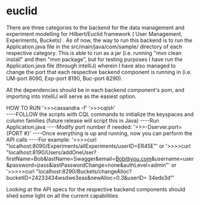 # euclid
There are three categories to the backend for the data management and experiment modelling for Hilbert/Euclid framework (
User Management, Experiments, Buckets) . As of now, 
the way to run this backend is to run the Application.java file in the src/main/java/com/sample/ directory of each respective 
category. This is able to run as a jar (i.e. running "mvn clean install" and then "mvn package", but for testing purposes I
have run the Application.java file (through intelliJ) wherein I have also managed to change the port that each respective 
backend component is running in (i.e. UM-port 8090, Exp-port 8190, Buc-port 8290). 

All the dependencies should be in each backend component's pom, and importing into intelliJ will serve as the easiest option. 


HOW TO RUN
'>>>cassandra -f'
'>>>cqlsh'    
----FOLLOW the scripts with CQL commands to initialize the keyspaces and column families (future release will script this in Java)
----Run Application.java
----Modify port number if needed:
'>>>-Dserver.port={PORT #}'
----Once everything is up and running, now you can perform the API calls
----For example:
'>>>>curl "localhost:8090/Experiments/allExperiments/userID=ER45E"'
or 
'>>>>curl "localhost:8190/Users/addOneUser?firstName=Bob&lastName=Swagger&email=Bob@you.com&username=user&password=pass&lastPasswordChange=none&authLevel=admin"'
or
'>>>>>curl "localhost:8290/Buckets/changeAlloc?bucketID=24233434wsdwe3eas&newAlloc=0.3&userID=
          34eds3d"'

Looking at the API specs for the respective backend components should shed some light on all the current
capabilities
